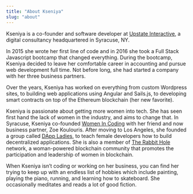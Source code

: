 ```yaml
---
title: "About Kseniya"
slug: "about"
---
```


Kseniya is a co-founder and software developer at [Upstate Interactive](https://upstateinteractive.io), a digital consultancy headquartered in Syracuse, NY. 

In 2015 she wrote her first line of code and in 2016 she took a Full Stack Javascript bootcamp that changed everything. During the bootcamp, Kseniya decided to leave her comfortable career in accounting and pursue web development full time. Not before long, she had started a company with her three business partners. 

Over the years, Kseniya has worked on everything from custom Wordpress sites, to building web applications using Angular and Sails.js, to developing smart contracts on top of the Ethereum blockchain (her new favorite). 

Kseniya is passionate about getting more women into tech. She has seen first hand the lack of women in the industry, and aims to change that. In Syracuse, Kseniya co-founded <a href="http://womenincoding.com" target ="_blank">Women In Coding</a> with her friend and now business partner, Zoe Koulouris. After moving to Los Angeles, she founded a group called <a href="https://www.meetup.com/DApp-Ladies" target ="_blank">DApp Ladies</a>, to teach female developers how to build decentralized applications. She is also a member of <a href="https://www.rabbithole.network/" target ="_blank">The Rabbit Hole</a> network, a woman-powered blockchain community that promotes the participation and leadership of women in blockchain.

When Kseniya isn’t coding or working on her business, you can find her trying to keep up with an endless list of hobbies which include painting, playing the piano, running, and learning how to skateboard. She occasionally meditates and reads a lot of good fiction. 
